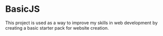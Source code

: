 # BasicJS
 This project is used as a way to improve my skills in web development by creating a basic starter pack for website creation.

